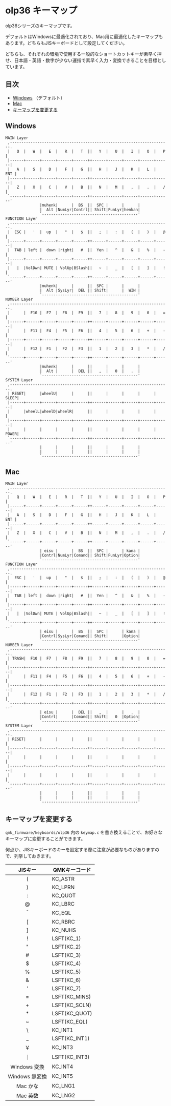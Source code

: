 # olp36 キーマップ

olp36シリーズのキーマップです。

デフォルトはWindowsに最適化されており、Mac用に最適化したキーマップもあります。どちらもJISキーボードとして設定してください。

どちらも、それぞれの環境で使用する一般的なショートカットキーが素早く押せ、日本語・英語・数字が少ない運指で素早く入力・変換できることを目標としています。

## 目次

<!-- vim-markdown-toc GFM -->

* [Windows](#windows) （デフォルト）
* [Mac](#mac)
* [キーマップを変更する](#キーマップを変更する)

<!-- vim-markdown-toc -->

## Windows

```
MAIN Layer
 ,----------------------------------------------------------------------.
 |   Q  |   W  |   E  |   R  |   T  ||   Y  |   U  |   I  |   O  |   P  |
 |------+------+------+------+------++------+------+------+------+------|
 |   A  |   S  |   D  |   F  |   G  ||   H  |   J  |   K  |   L  |  ENT |
 |------+------+------+------+------++------+------+------+------+------|
 |   Z  |   X  |   C  |   V  |   B  ||   N  |   M  |   ,  |   .  |   /  |
 `------+------+------+------+------++------+------+------+------+------'
               |muhenk|      |  BS  ||  SPC |      |      |
               |  Alt |NumLyr|Contrl|| Shift|FunLyr|henkan|
               `------------------------------------------'
FUNCTION Layer
 ,----------------------------------------------------------------------.
 |  ESC |   '  |  up  |   "  |   $  ||   ;  |   :  |   (  |   )  |   @  |
 |------+------+------+------+------++------+------+------+------+------|
 |  TAB | left |  down |right|   #  ||  Yen |   ^  |   &  |   %  |   -  |
 |------+------+------+------+------++------+------+------+------+------|
 |   |  |VolDwn| MUTE | VolUp|BSlash||   ~  |   _  |   [  |   ]  |   !  |
 `------+------+------+------+------++------+------+------+------+------'
               |muhenk|      |      ||  SPC |      |      |
               |  Alt |SysLyr|  DEL || Shift|      |  WIN |
               `------------------------------------------'
NUMBER Layer
 ,----------------------------------------------------------------------.
 |      |  F10 |  F7  |  F8  |  F9  ||   7  |   8  |   9  |   0  |   =  |
 |------+------+------+------+------++------+------+------+------+------|
 |      |  F11 |  F4  |  F5  |  F6  ||   4  |   5  |   6  |   +  |   -  |
 |------+------+------+------+------++------+------+------+------+------|
 |      |  F12 |  F1  |  F2  |  F3  ||   1  |   2  |   3  |   *  |   /  |
 `------+------+------+------+------++------+------+------+------+------'
               |muhenk|      |      ||      |      |      |
               |  Alt |      |  DEL ||   ,  |   0  |   .  |
               `------------------------------------------'
SYSTEM Layer
 ,----------------------------------------------------------------------.
 | RESET|      |wheelU|      |      ||      |      |      |      | SLEEP|
 |------+------+------+------+------++------+------+------+------+------|
 |      |wheelL|wheelD|wheelR|      ||      |      |      |      |      |
 |------+------+------+------+------++------+------+------+------+------|
 |      |      |      |      |      ||      |      |      |      | POWER|
 `------+------+------+------+------++------+------+------+------+------'
               |      |      |      ||      |      |      |
               |      |      |      ||      |      |      |
               `------------------------------------------'
```

## Mac

```
MAIN Layer
 ,----------------------------------------------------------------------.
 |   Q  |   W  |   E  |   R  |   T  ||   Y  |   U  |   I  |   O  |   P  |
 |------+------+------+------+------++------+------+------+------+------|
 |   A  |   S  |   D  |   F  |   G  ||   H  |   J  |   K  |   L  |  ENT |
 |------+------+------+------+------++------+------+------+------+------|
 |   Z  |   X  |   C  |   V  |   B  ||   N  |   M  |   ,  |   .  |   /  |
 `------+------+------+------+------++------+------+------+------+------'
               | eisu |      |  BS  ||  SPC |      | kana |
               |Contrl|NumLyr|Comand|| Shift|FunLyr|Option|
               `------------------------------------------'
FUNCTION Layer
 ,----------------------------------------------------------------------.
 |  ESC |   '  |  up  |   "  |   $  ||   ;  |   :  |   (  |   )  |   @  |
 |------+------+------+------+------++------+------+------+------+------|
 |  TAB | left |  down |right|   #  ||  Yen |   ^  |   &  |   %  |   -  |
 |------+------+------+------+------++------+------+------+------+------|
 |   |  |VolDwn| MUTE | VolUp|BSlash||   ~  |   _  |   [  |   ]  |   !  |
 `------+------+------+------+------++------+------+------+------+------'
               | eisu |      |  BS  ||  SPC |      | kana |
               |Contrl|SysLyr|Comand|| Shift|      |Option|
               `------------------------------------------'
NUMBER Layer
 ,----------------------------------------------------------------------.
 | TRASH|  F10 |  F7  |  F8  |  F9  ||   7  |   8  |   9  |   0  |   =  |
 |------+------+------+------+------++------+------+------+------+------|
 |      |  F11 |  F4  |  F5  |  F6  ||   4  |   5  |   6  |   +  |   -  |
 |------+------+------+------+------++------+------+------+------+------|
 |      |  F12 |  F1  |  F2  |  F3  ||   1  |   2  |   3  |   *  |   /  |
 `------+------+------+------+------++------+------+------+------+------'
               | eisu |      |  DEL ||   ,  |      |   .  |
               |Contrl|      |Comand|| Shift|   0  |Option|
               `------------------------------------------'
SYSTEM Layer
 ,----------------------------------------------------------------------.
 | RESET|      |      |      |      ||      |      |      |      |      |
 |------+------+------+------+------++------+------+------+------+------|
 |      |      |      |      |      ||      |      |      |      |      |
 |------+------+------+------+------++------+------+------+------+------|
 |      |      |      |      |      ||      |      |      |      |      |
 `------+------+------+------+------++------+------+------+------+------'
               |      |      |      ||      |      |      |
               |      |      |      ||      |      |      |
               `------------------------------------------'
```


## キーマップを変更する

`qmk_firmware/keyboards/olp36` 内の `keymap.c` を書き換えることで、お好きなキーマップに変更することができます。

何点か、JISキーボードのキーを設定する際に注意が必要なものがありますので、列挙しておきます。

| JISキー | QMKキーコード |
|:---:|----|
| ( | KC_ASTR |
| ) | KC_LPRN |
| : | KC_QUOT |
| @ | KC_LBRC |
| ＾ | KC_EQL |
| [ | KC_RBRC |
| ] | KC_NUHS |
| ! | LSFT(KC_1) |
| " | LSFT(KC_2) |
| # | LSFT(KC_3) |
| $ | LSFT(KC_4) |
| % | LSFT(KC_5) |
| & | LSFT(KC_6) |
| ' | LSFT(KC_7) |
| = | LSFT(KC_MINS) |
| + | LSFT(KC_SCLN) |
| * | LSFT(KC_QUOT) |
| ~ | LSFT(KC_EQL) |
| \ | KC_INT1 |
| _ | LSFT(KC_INT1) |
| ￥ | KC_INT3 |
| ｜ | LSFT(KC_INT3) |
| Windows 変換 | KC_INT4 |
| Windows 無変換 | KC_INT5 |
| Mac かな | KC_LNG1 |
| Mac 英数 | KC_LNG2 |